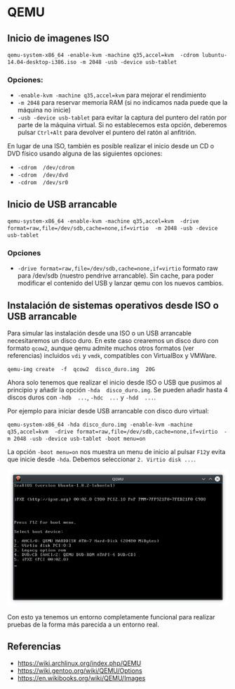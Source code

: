 # QEMU

## Inicio de imagenes ISO

```
qemu-system-x86_64 -enable-kvm -machine q35,accel=kvm  -cdrom lubuntu-14.04-desktop-i386.iso -m 2048 -usb -device usb-tablet
```

### Opciones:

- `-enable-kvm -machine q35,accel=kvm`  para mejorar el rendimiento
- `-m 2048`  para reservar memoria RAM (si no indicamos nada puede que la máquina no inicie)
- `-usb -device usb-tablet` para evitar la captura del puntero del ratón por parte de la máquina virtual. Si no establecemos esta opción, deberemos pulsar `Ctrl+Alt` para devolver el puntero del ratón al anfitrión.

En lugar de una ISO, también es posible realizar el inicio desde un CD o DVD físico usando alguna de las siguientes opciones:

- `-cdrom  /dev/cdrom` 
- `-cdrom  /dev/dvd`
- `-cdrom  /dev/sr0`

## Inicio de USB arrancable

```
qemu-system-x86_64 -enable-kvm -machine q35,accel=kvm  -drive format=raw,file=/dev/sdb,cache=none,if=virtio  -m 2048 -usb -device usb-tablet
```

### Opciones

- `-drive format=raw,file=/dev/sdb,cache=none,if=virtio` formato raw para /dev/sdb (nuestro pendrive arrancable). Sin cache, para poder modificar el contenido del USB y lanzar qemu con los nuevos cambios.


## Instalación de sistemas operativos desde ISO o USB arrancable

Para simular las instalación desde una ISO o un USB arrancable necesitaremos un disco duro. En este caso crearemos un disco duro con formato `qcow2`, aunque qemu admite muchos otros formatos (ver referencias) incluidos `vdi` y `vmdk`, compatibles con VirtualBox y VMWare.

```
qemu-img create  -f  qcow2  disco_duro.img  20G
```

Ahora solo tenemos que realizar el inicio desde ISO o USB que pusimos al principio y añadir la opción `-hda  disco_duro.img`. Se pueden añadir hasta 4 discos duros con `-hdb  ...`, `-hdc  ...` y `-hdd  ...`.

Por ejemplo para iniciar desde USB arrancable con disco duro virtual:

```
qemu-system-x86_64 -hda disco_duro.img -enable-kvm -machine q35,accel=kvm  -drive format=raw,file=/dev/sdb,cache=none,if=virtio  -m 2048 -usb -device usb-tablet -boot menu=on
```

La opción `-boot menu=on` nos muestra un menu de inicio al pulsar `F12`y evita que inicie desde `-hda`. Debemos seleccionar `2. Virtio disk ...`.

![qemu boot menu](screenshots/qemu-boot-menu.png)


Con esto ya tenemos un entorno completamente funcional para realizar pruebas de la forma más parecida a un entorno real.


## Referencias 

- https://wiki.archlinux.org/index.php/QEMU
- https://wiki.gentoo.org/wiki/QEMU/Options
- https://en.wikibooks.org/wiki/QEMU/Images

